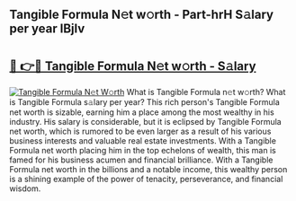 ## Tangible Formula N𝚎t w𝚘rth - Part-hrH S𝚊lary per year lBjlv

# <h2><a href="http://gc2q52.nevu.top/?p=Tangible+Formula">🔗 👉🔴 Tangible Formula N𝚎t w𝚘rth - S𝚊lary</a></h2>

[![Tangible Formula N𝚎t W𝚘rth](https://i.imgur.com/Oavwk0R.jpeg)](http://gc2q52.nevu.top/?p=Tangible+Formula)
What is Tangible Formula n𝚎t w𝚘rth? What is Tangible Formula s𝚊lary per year?
This rich person's Tangible Formula net worth is sizable, earning him a place among the most wealthy in his industry. His salary is considerable, but it is eclipsed by Tangible Formula net worth, which is rumored to be even larger as a result of his various business interests and valuable real estate investments. With a Tangible Formula net worth placing him in the top echelons of wealth, this man is famed for his business acumen and financial brilliance. With a Tangible Formula net worth in the billions and a notable income, this wealthy person is a shining example of the power of tenacity, perseverance, and financial wisdom.
